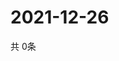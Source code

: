 # 2021-12-26
  共 0条

  <!-- BEGIN -->
  <!-- 最后更新时间Sun Dec 26 2021 02:33:06 GMT+0000 (Coordinated Universal Time) -->
  
  <!-- END -->
  
  